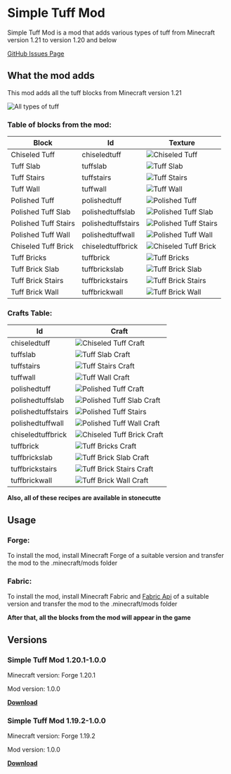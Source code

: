 # Simple Tuff Mod


Simple Tuff Mod is a mod that adds various types of tuff from Minecraft version 1.21 to version 1.20 and below

[GitHub Issues Page](https://github.com/Conteek/Simple-Tuff-Mod/issues)

## What the mod adds
This mod adds all the tuff blocks from Minecraft version 1.21

![All types of tuff](https://cdn.modrinth.com/data/cached_images/ea80c40d3ed5b00bb2534a6323ac965140aa75f0.png)

### Table of blocks from the mod:
| Block                 | Id                 | Texture  |
|----------------------|--------------------|---|
| Chiseled Tuff        | chiseledtuff       |  ![Chiseled Tuff](https://cdn.modrinth.com/data/cached_images/214e0668ca81a341e905798b7728296739427c69.png) |
| Tuff Slab            | tuffslab           | ![Tuff Slab](https://cdn.modrinth.com/data/cached_images/8e5fa78b52268e4bb5d8bdc7bb00ae634c4e4ad4.png) |
| Tuff Stairs          | tuffstairs         | ![Tuff Stairs](https://cdn.modrinth.com/data/cached_images/d22537bdddd5b8c694246fa81acd045eff7b389b.png) |
| Tuff Wall            | tuffwall           | ![Tuff Wall](https://cdn.modrinth.com/data/cached_images/10c6ebd5e6493b51674311775bd5b3c00cc43588.png) |
| Polished Tuff        | polishedtuff       | ![Polished Tuff](https://cdn.modrinth.com/data/cached_images/5511c5f3f98613d3fdb994756e1af67d537d3d6d.png) |
| Polished Tuff Slab   | polishedtuffslab   | ![Polished Tuff Slab](https://cdn.modrinth.com/data/cached_images/55e32eedbf6307061be23dba2164bd305fa5435e.png) |
| Polished Tuff Stairs | polishedtuffstairs | ![Polished Tuff Stairs](https://cdn.modrinth.com/data/cached_images/4c312bab1526c4a587e4793acb3b9f8abf72cd76.png) |
| Polished Tuff Wall   | polishedtuffwall   |![Polished Tuff Wall](https://cdn.modrinth.com/data/cached_images/34b13f47a6ce3a5e0e1a846c26d2722ac68ed927.png) |
| Chiseled Tuff Brick  | chiseledtuffbrick  | ![Chiseled Tuff Brick](https://cdn.modrinth.com/data/cached_images/441e9ebfa1c451b3373889ccc61c81c987b9c0ed.png) |
| Tuff Bricks          | tuffbrick          | ![Tuff Bricks](https://cdn.modrinth.com/data/cached_images/362f4023a8caeb52a9a28aa1cdfddec4659c572c.png) |
| Tuff Brick Slab      | tuffbrickslab      | ![Tuff Brick Slab](https://cdn.modrinth.com/data/cached_images/7544b9fee2cce3add745f85c3b5bc95c168338ce.png) |
| Tuff Brick Stairs    | tuffbrickstairs    | ![Tuff Brick Stairs](https://cdn.modrinth.com/data/cached_images/29663fc78ff954c53a883c744e504897fbb9d6d0.png) |
| Tuff Brick Wall      | tuffbrickwall      | ![Tuff Brick Wall](https://cdn.modrinth.com/data/cached_images/b6af68ccbfa4d6daec33a066a9e40d0c03a82dea.png) |

### Crafts Table:
| Id                 | Craft |
|--------------------|-------|
| chiseledtuff       |   ![Chiseled Tuff Craft](https://cdn.modrinth.com/data/cached_images/95302c093783342175b45c99ec55b8e43ade4785.png)    |
| tuffslab           |   ![Tuff Slab Craft](https://cdn.modrinth.com/data/cached_images/227c1a63806ad89bbe7ffef2b8bce15890b2d4ee.png)    |
| tuffstairs         |   ![Tuff Stairs Craft](https://cdn.modrinth.com/data/cached_images/feb564ce90931b4f4d43912d92e575e6ede1b4e3.png)    |
| tuffwall           |    ![Tuff Wall Craft](https://cdn.modrinth.com/data/cached_images/f0ae71ec85ecab537b9ac5a5551a91baed4141bb.png)   |
| polishedtuff       |   ![Polished Tuff Craft](https://cdn.modrinth.com/data/cached_images/fcb47da868f9b47c7cddecaaeffc0329dd91f5cb.png)    |
| polishedtuffslab   |   ![Polished Tuff Slab Craft](https://cdn.modrinth.com/data/cached_images/a63e4bdf71f8af28ac2ddb9046d6987709871151.png)    |
| polishedtuffstairs |   ![Polished Tuff Stairs](https://cdn.modrinth.com/data/cached_images/91cd2e8ab6ccac225e0e194e8c0757d63c6dffe3.png)    |
| polishedtuffwall   |   ![Polished Tuff Wall Craft](https://cdn.modrinth.com/data/cached_images/3319688ac6293d33b9f8e2ceb0b39706f368a20e.png)    |
| chiseledtuffbrick  |    ![Chiseled Tuff Brick Craft](https://cdn.modrinth.com/data/cached_images/e649d4347448bfff697eb6e9d54b6515632606a0.png)   |
| tuffbrick          |    ![Tuff Bricks Craft](https://cdn.modrinth.com/data/cached_images/a127e22065447ebc72e43efd3df8686c7cf3241d.png)   |
| tuffbrickslab      |   ![Tuff Brick Slab Craft](https://cdn.modrinth.com/data/cached_images/07cdfb8290b8377aadb81e105f265fc4a32f237f.png)    |
| tuffbrickstairs    |   ![Tuff Brick Stairs Craft](https://cdn.modrinth.com/data/cached_images/9ed1d3727146a4b9ec3918e34d126fc8eb99ade1.png)    |
| tuffbrickwall      |   ![Tuff Brick Wall Craft](https://cdn.modrinth.com/data/cached_images/83511722760c5f524a7e261e2c9132443e3f0156.png)    |

**Also, all of these recipes are available in stonecutte**


## Usage
### Forge:
To install the mod, install Minecraft Forge of a suitable version and transfer the mod to the .minecraft/mods folder

### Fabric:
To install the mod, install Minecraft Fabric and [Fabric Api](https://modrinth.com/mod/fabric-api/version/0.77.0+1.19.2) of a suitable version and transfer the mod to the .minecraft/mods folder

**After that, all the blocks from the mod will appear in the game**

## Versions

### Simple Tuff Mod 1.20.1-1.0.0

Minecraft version: Forge 1.20.1

Mod version: 1.0.0

[**Download**](https://drive.google.com/uc?export=download&id=1X7SPzF9Pu8NJpQYBlShg8udrBQtxRShN)


### Simple Tuff Mod 1.19.2-1.0.0

Minecraft version: Forge 1.19.2

Mod version: 1.0.0

[**Download**](https://drive.google.com/uc?export=download&id=17TrU4zJEenfu8c0uzkndhMYvPtqMXIK3)

